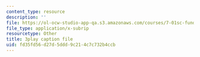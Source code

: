 ```yaml
---
content_type: resource
description: ''
file: https://ol-ocw-studio-app-qa.s3.amazonaws.com/courses/7-01sc-fundamentals-of-biology-fall-2011/fd35fd56d27d5ddd9c214c7c732b4ccb_SvjeCxVu2dI.vtt
file_type: application/x-subrip
resourcetype: Other
title: 3play caption file
uid: fd35fd56-d27d-5ddd-9c21-4c7c732b4ccb
---
```

